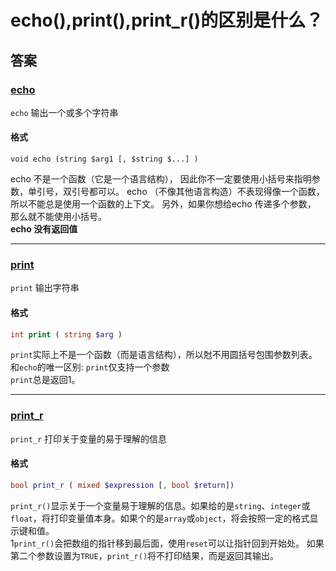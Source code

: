 # echo(),print(),print_r()的区别是什么？ #

## 答案 ##

### [echo](http://php.net/manual/zh/function.echo.php) ###
`echo` 输出一个或多个字符串  

#### 格式 ####
```php\
void echo (string $arg1 [, $string $...] )
```  
echo 不是一个函数（它是一个语言结构）， 因此你不一定要使用小括号来指明参数，单引号，双引号都可以。 echo （不像其他语言构造）不表现得像一个函数， 所以不能总是使用一个函数的上下文。 另外，如果你想给echo 传递多个参数， 那么就不能使用小括号。  
**echo 没有返回值**

------

### [print](http://php.net/manual/zh/function.print.php) ###
`print` 输出字符串

#### 格式 ####
```php
int print ( string $arg )
```  
`print`实际上不是一个函数（而是语言结构），所以尅不用圆括号包围参数列表。  
和`echo`的唯一区别: `print`仅支持一个参数  
`print`总是返回1。

------

### [print_r](http://php.net/manual/zh/function.print-r.php) ###
`print_r` 打印关于变量的易于理解的信息

#### 格式 ####
```php
bool print_r ( mixed $expression [, bool $return])
```  
`print_r()`显示关于一个变量易于理解的信息。如果给的是`string`、`integer`或`float`，将打印变量值本身。如果个的是`array`或`object`，将会按照一定的格式显示键和值。  
1`print_r()`会把数组的指针移到最后面，使用`reset`可以让指针回到开始处。
如果第二个参数设置为`TRUE`，`print_r()`将不打印结果，而是返回其输出。
